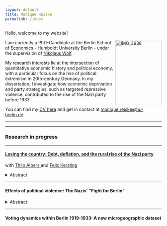 ```yaml
---
layout: default
title: Monique Reiske
permalink: /index
---
```


Hello, welcome to my website!

<img align="right" src="./assets/images/IMG_3938.jpeg" alt="IMG_3938" width="150" height="210" >

I am currently a PhD-Candidate at the Berlin School of Economics - Humboldt University Berlin - under the supervision of <a href="https://sites.google.com/site/nikolauswolf01" target="_blank" rel="noopener noreferrer"> Nikolaus Wolf</a>.

My research interests lie at the intersection of quantitative economic history and political economy, with a particular focus on the rise of political extremism in 20th-century Germany. 
In my dissertation, I investigate how economic deprivation and party strategies, such as targeted repressive violence, contributed to the rise of the Nazi party before 1933.

You can find my <a href="pdfs/CV_Monique_Reiske.pdf" target="_blank" rel="noopener noreferrer"> CV here</a> and get in contact at <a href="mailto:monique.reiske@hu-berlin.de">monique.reiske@hu-berlin.de</a>.

***
***

### Research in progress

***

#### <a href="https://rationality-and-competition.de/wp-content/uploads/discussion_paper/511.pdf" target="_blank" rel="noopener noreferrer"> Losing the country: Debt, deflation, and the rural rise of the Nazi party </a> 
with <a href="https://sites.google.com/site/tnhalbers/" target="_blank" rel="noopener noreferrer"> Thilo Albers </a> and <a href="https://felixkersting.mystrikingly.com/" target="_blank" rel="noopener noreferrer"> Felix Kersting </a>
<details><summary> Abstract </summary>
    <p align="justify"> Using interwar German agriculture as a case, this paper explores the political cost of debt deflation which we characterize with farmers' leverage ratios. Primary deficits drove their increase during 1924-1928, but deflation pushed them to unsustainable levels during 1929-1932. We construct corresponding exogenous county-level exposure measures and show their effect on economic distress as well as political radicalization. Our results suggest that debt deflation increased the Nazi party's rural vote share by over 8 percentage points relative to a counterfactual baseline scenario and was thus a necessary condition for its rural dominance and ascension to parliamentary power. </p>
</details>

***

#### Effects of political violence: The Nazis' "Fight for Berlin"
<details><summary>Abstract</summary>
    <p align="justify">Under which circumstances can a violent movement succeed in attracting new members and quelling opposition and when does it create backlash? To address these questions, I examine the Nazis’ “Fight for Berlin” between 1928 and 1933. Particularly in the capital city, establishing control over opposition strongholds was a central strategic objective for the Nazi party to suppress protest in case of its ascension to power. For this purpose, the stormtroopers - the NSDAP’s fighting force and under its directive - initiated a sustained campaign of establishing permanent operational bases in predominantly Communist areas. These so-called ‘Sturmlokale’ served as launching points for confrontations with the political enemy and thus introduced a sustained increase of violence into the respective neighborhoods. 

In this article, I proceed in three steps: First, I show how the stormtroopers successfully expanded into opposition strongholds between 1928 and 1932 and how they strategically positioned themselves closely to Communist meeting places and police stations. Second, I show that increased Nazi presence did in fact lead to more violent incidents in surrounding areas. Third, I investigate the effects of Nazi presence on subsequent election results and explore potential heterogeneity along local Communist strength and police activity. 

To pinpoint the exact place and timing of stormtrooper presence, I build on previous historical research by cross-referencing information extracted from NS sources with police archives. Similarly, I build detailed point data on Communist meeting places and police stations. Combined with an original data set of Weimar-era election results on the precinct level and equally granular economic information, such as floor prices, this allows me to trace the strategic interactions of the three relevant groups. For identification, I additionally exploit the fact that the stormtroopers chose the locations of their operational bases with a preference for pubs situated on street corners to ensure visibility and readiness for potential confrontations. This allows me to construct a measure of expected exposure to political violence on the precinct level to gauge the causal impact of actual exposure.  </p>
</details>

***

#### Voting dynamics within Berlin 1919-1933: A new microgeographic dataset
